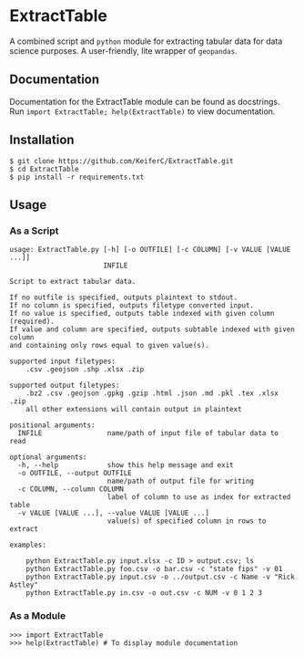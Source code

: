 # ExtractTable

A combined script and `python` module for extracting tabular data for data 
science purposes. A user-friendly, lite wrapper of `geopandas`.

## Documentation
Documentation for the ExtractTable module can be found as docstrings. 
Run `import ExtractTable; help(ExtractTable)` to view documentation.

## Installation
```
$ git clone https://github.com/KeiferC/ExtractTable.git
$ cd ExtractTable
$ pip install -r requirements.txt
```

## Usage
### As a Script
```
usage: ExtractTable.py [-h] [-o OUTFILE] [-c COLUMN] [-v VALUE [VALUE ...]]
                       INFILE

Script to extract tabular data. 

If no outfile is specified, outputs plaintext to stdout.
If no column is specified, outputs filetype converted input. 
If no value is specified, outputs table indexed with given column (required).
If value and column are specified, outputs subtable indexed with given column
and containing only rows equal to given value(s).

supported input filetypes:
    .csv .geojson .shp .xlsx .zip

supported output filetypes:
    .bz2 .csv .geojson .gpkg .gzip .html .json .md .pkl .tex .xlsx .zip 
    all other extensions will contain output in plaintext

positional arguments:
  INFILE                name/path of input file of tabular data to read

optional arguments:
  -h, --help            show this help message and exit
  -o OUTFILE, --output OUTFILE
                        name/path of output file for writing
  -c COLUMN, --column COLUMN
                        label of column to use as index for extracted table
  -v VALUE [VALUE ...], --value VALUE [VALUE ...]
                        value(s) of specified column in rows to extract

examples:
    
    python ExtractTable.py input.xlsx -c ID > output.csv; ls
    python ExtractTable.py foo.csv -o bar.csv -c "state fips" -v 01
    python ExtractTable.py input.csv -o ../output.csv -c Name -v "Rick Astley"
    python ExtractTable.py in.csv -o out.csv -c NUM -v 0 1 2 3
```

### As a Module
```
>>> import ExtractTable
>>> help(ExtractTable) # To display module documentation
```
